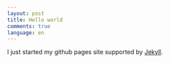 ```yaml
---
layout: post
title: Hello world
comments: true
language: en
---
```


I just started my github pages site supported by [Jekyll](https://jekyllrb.com/).